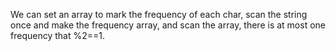 
We can set an array to mark the frequency of each char, scan the string once and make the frequency array, and scan the array, there is at most one frequency that %2==1.  

